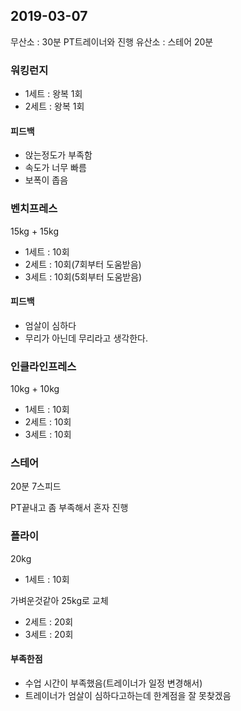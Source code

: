 ## 2019-03-07
무산소 : 30분 PT트레이너와 진행
유산소 : 스테어 20분

### 워킹런지
- 1세트 : 왕복 1회
- 2세트 : 왕복 1회
#### 피드백
- 앉는정도가 부족함
- 속도가 너무 빠름
- 보폭이 좁음

### 벤치프레스
15kg + 15kg
- 1세트 : 10회
- 2세트 : 10회(7회부터 도움받음)
- 3세트 : 10회(5회부터 도움받음)
#### 피드백
- 엄살이 심하다
- 무리가 아닌데 무리라고 생각한다.

### 인클라인프레스
10kg + 10kg
- 1세트 : 10회
- 2세트 : 10회
- 3세트 : 10회

### 스테어 
20분 7스피드

PT끝내고 좀 부족해서 혼자 진행
### 플라이
20kg
- 1세트 : 10회

가벼운것같아 25kg로 교체
- 2세트 : 20회
- 3세트 : 20회

#### 부족한점
- 수업 시간이 부족했음(트레이너가 일정 변경해서)
- 트레이너가 엄살이 심하다고하는데 한계점을 잘 못찾겠음

